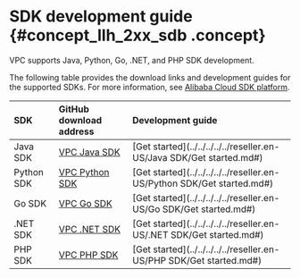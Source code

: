 # SDK development guide {#concept_llh_2xx_sdb .concept}

VPC supports Java, Python, Go, .NET, and PHP SDK development.

The following table provides the download links and development guides for the supported SDKs. For more information, see [Alibaba Cloud SDK platform](https://developer.aliyun.com/sdk).

|SDK|GitHub download address|Development guide|
|:--|:----------------------|:----------------|
|Java SDK|[VPC Java SDK](https://github.com/aliyun/aliyun-openapi-java-sdk/tree/master/aliyun-java-sdk-vpc)|[Get started](../../../../../reseller.en-US/Java SDK/Get started.md#) |
|Python SDK|[VPC Python SDK](https://github.com/aliyun/aliyun-openapi-python-sdk/tree/master/aliyun-python-sdk-vpc)|[Get started](../../../../../reseller.en-US/Python SDK/Get started.md#)|
|Go SDK|[VPC Go SDK](https://github.com/aliyun/alibaba-cloud-sdk-go/tree/master/services/vpc)|[Get started](../../../../../reseller.en-US/Go SDK/Get started.md#)|
|.NET SDK|[VPC .NET SDK](https://github.com/aliyun/aliyun-openapi-net-sdk/tree/master/aliyun-net-sdk-vpc)|[Get started](../../../../../reseller.en-US/.NET SDK/Get started.md#)|
|PHP SDK|[VPC PHP SDK](https://github.com/aliyun/aliyun-openapi-php-sdk/tree/master/aliyun-php-sdk-vpc)|[Get started](../../../../../reseller.en-US/PHP SDK/Get started.md#)|

